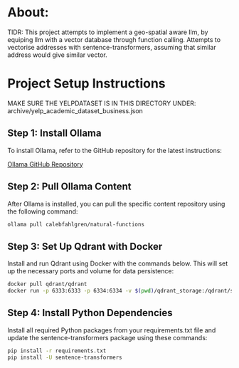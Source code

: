 # About:
 TlDR: This project attempts to implement a geo-spatial aware llm, by equiping llm with a vector database through function calling. Attempts to vectorise addresses with sentence-transformers, assuming that similar address would give similar vector.

# Project Setup Instructions

MAKE SURE THE YELPDATASET IS IN THIS DIRECTORY UNDER: archive/yelp_academic_dataset_business.json

## Step 1: Install Ollama

To install Ollama, refer to the GitHub repository for the latest instructions:

[Ollama GitHub Repository](https://github.com/ollama/ollama)

## Step 2: Pull Ollama Content

After Ollama is installed, you can pull the specific content repository using the following command:

```bash
ollama pull calebfahlgren/natural-functions
```

## Step 3: Set Up Qdrant with Docker

Install and run Qdrant using Docker with the commands below. This will set up the necessary ports and volume for data persistence:

```bash
docker pull qdrant/qdrant
docker run -p 6333:6333 -p 6334:6334 -v $(pwd)/qdrant_storage:/qdrant/storage:z qdrant/qdrant
```

## Step 4: Install Python Dependencies

Install all required Python packages from your requirements.txt file and update the sentence-transformers package using these commands:

```bash
pip install -r requirements.txt
pip install -U sentence-transformers
```

